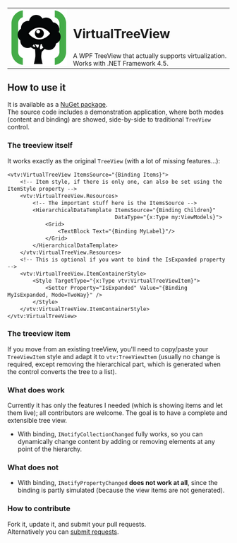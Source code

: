 <table>
<tr>
<td rowspan=2>
<img src="https://raw.githubusercontent.com/picrap/VirtualTreeView/master/Icon/VirtualTreeView.png" width=128 height=128 /></td>
<td><h1>VirtualTreeView</h1></td>
</tr>
<tr><td>A WPF TreeView that actually supports virtualization.<br/>
Works with .NET Framework 4.5.</td></tr>
</table>

## How to use it

It is available as a [NuGet package](https://www.nuget.org/packages/VirtualTreeView/).  
The source code includes a demonstration application, where both modes (content and binding) are showed, side-by-side to traditional `TreeView` control.

### The treeview itself

It works exactly as the original `TreeView` (with a lot of missing features...):

```xaml
<vtv:VirtualTreeView ItemsSource="{Binding Items}">
    <!-- Item style, if there is only one, can also be set using the ItemStyle property -->
    <vtv:VirtualTreeView.Resources>
        <!-- The important stuff here is the ItemsSource -->
        <HierarchicalDataTemplate ItemsSource="{Binding Children}" 
                                  DataType="{x:Type my:ViewModels}">
            <Grid>
                <TextBlock Text="{Binding MyLabel}"/>
            </Grid>
        </HierarchicalDataTemplate>
    </vtv:VirtualTreeView.Resources>
    <!-- This is optional if you want to bind the IsExpanded property -->
    <vtv:VirtualTreeView.ItemContainerStyle>
        <Style TargetType="{x:Type vtv:VirtualTreeViewItem}">
            <Setter Property="IsExpanded" Value="{Binding MyIsExpanded, Mode=TwoWay}" />
        </Style>
    </vtv:VirtualTreeView.ItemContainerStyle>
</vtv:VirtualTreeView>
```

### The treeview item

If you move from an existing treeView, you'll need to copy/paste your `TreeViewItem` style and adapt it to `vtv:TreeViewItem` (usually no change is required, except removing the hierarchical part, which is generated when the control converts the tree to a list).

### What does work

Currently it has only the features I needed (which is showing items and let them live); all contributors are welcome. The goal is to have a complete and extensible tree view.  
* With binding, `INotifyCollectionChanged` fully works, so you can dynamically change content by adding or removing elements at any point of the hierarchy.

### What does not

* With binding, `INotifyPropertyChanged` **does not work at all**, since the binding is partly simulated (because the view items are not generated).

### How to contribute

Fork it, update it, and submit your pull requests.  
Alternatively you can [submit requests](https://github.com/picrap/VirtualTreeView/issues).  
